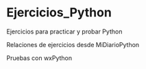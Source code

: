# Ejercicios_Python
Ejercicios para practicar y probar Python


Relaciones de ejercicios desde MiDiarioPython


Pruebas con wxPython
